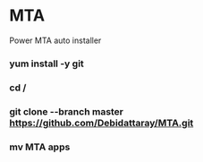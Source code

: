 # MTA
Power MTA auto installer
### yum install -y git
### cd /
### git clone --branch master https://github.com/Debidattaray/MTA.git
### mv MTA apps
